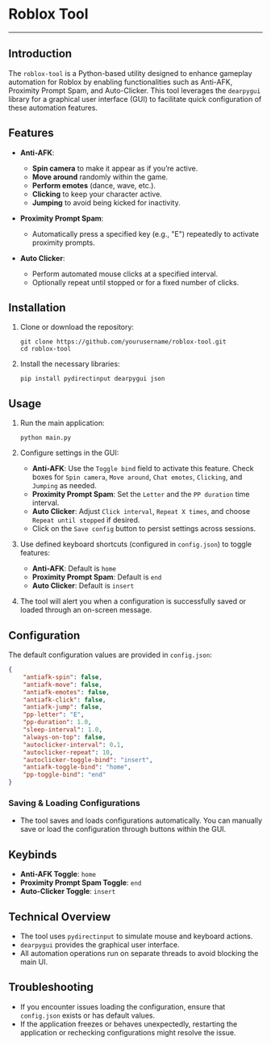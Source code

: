 # Roblox Tool

---

## Introduction
The `roblox-tool` is a Python-based utility designed to enhance gameplay automation for Roblox by enabling functionalities such as Anti-AFK, Proximity Prompt Spam, and Auto-Clicker. This tool leverages the `dearpygui` library for a graphical user interface (GUI) to facilitate quick configuration of these automation features.

## Features
- **Anti-AFK**:
  - **Spin camera** to make it appear as if you’re active.
  - **Move around** randomly within the game.
  - **Perform emotes** (dance, wave, etc.).
  - **Clicking** to keep your character active.
  - **Jumping** to avoid being kicked for inactivity.
  
- **Proximity Prompt Spam**:
  - Automatically press a specified key (e.g., "E") repeatedly to activate proximity prompts.

- **Auto Clicker**:
  - Perform automated mouse clicks at a specified interval.
  - Optionally repeat until stopped or for a fixed number of clicks.

## Installation
1. Clone or download the repository:
   ```shell
   git clone https://github.com/yourusername/roblox-tool.git
   cd roblox-tool
   ```

2. Install the necessary libraries:
   ```shell
   pip install pydirectinput dearpygui json
   ```

## Usage
1. Run the main application:
   ```shell
   python main.py
   ```

2. Configure settings in the GUI:
   - **Anti-AFK**: Use the `Toggle bind` field to activate this feature. Check boxes for `Spin camera`, `Move around`, `Chat emotes`, `Clicking`, and `Jumping` as needed.
   - **Proximity Prompt Spam**: Set the `Letter` and the `PP duration` time interval.
   - **Auto Clicker**: Adjust `Click interval`, `Repeat X times`, and choose `Repeat until stopped` if desired.
   - Click on the `Save config` button to persist settings across sessions.

3. Use defined keyboard shortcuts (configured in `config.json`) to toggle features:
   - **Anti-AFK**: Default is `home`
   - **Proximity Prompt Spam**: Default is `end`
   - **Auto Clicker**: Default is `insert`

4. The tool will alert you when a configuration is successfully saved or loaded through an on-screen message.

## Configuration
The default configuration values are provided in `config.json`:
```json
{
    "antiafk-spin": false,
    "antiafk-move": false,
    "antiafk-emotes": false,
    "antiafk-click": false,
    "antiafk-jump": false,
    "pp-letter": "E",
    "pp-duration": 1.0,
    "sleep-interval": 1.0,
    "always-on-top": false,
    "autoclicker-interval": 0.1,
    "autoclicker-repeat": 10,
    "autoclicker-toggle-bind": "insert",
    "antiafk-toggle-bind": "home",
    "pp-toggle-bind": "end"
}
```

### Saving & Loading Configurations
- The tool saves and loads configurations automatically. You can manually save or load the configuration through buttons within the GUI.

## Keybinds
- **Anti-AFK Toggle**: `home`
- **Proximity Prompt Spam Toggle**: `end`
- **Auto-Clicker Toggle**: `insert`

## Technical Overview
- The tool uses `pydirectinput` to simulate mouse and keyboard actions.
- `dearpygui` provides the graphical user interface.
- All automation operations run on separate threads to avoid blocking the main UI.

## Troubleshooting
- If you encounter issues loading the configuration, ensure that `config.json` exists or has default values.
- If the application freezes or behaves unexpectedly, restarting the application or rechecking configurations might resolve the issue.
